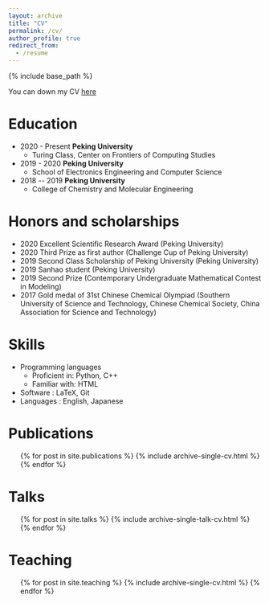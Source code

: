 ```yaml
---
layout: archive
title: "CV"
permalink: /cv/
author_profile: true
redirect_from:
  - /resume
---
```


{% include base_path %}

You can down my CV [here](/files/CV_of_Zhuming_Shi.pdf)

Education
======
* 2020 - Present **Peking University** 
  * Turing Class, Center on Frontiers of Computing Studies
* 2019 - 2020 **Peking University** 
  * School of Electronics Engineering and Computer Science
* 2018 -- 2019 **Peking University** 
  * College of Chemistry and Molecular Engineering

Honors and scholarships
======
* 2020 Excellent Scientific Research Award (Peking University)
* 2020 Third Prize as first author (Challenge Cup of Peking University)
* 2019 Second Class Scholarship of Peking University (Peking University)
* 2019 Sanhao student (Peking University)
* 2019 Second Prize (Contemporary Undergraduate Mathematical Contest in Modeling)
* 2017 Gold medal of 31st Chinese Chemical Olympiad (Southern University of Science and Technology, Chinese Chemical Society, China Association for Science and Technology)

<!-- 
Work experience
======
* Summer 2015: Research Assistant
  * Github University
  * Duties included: Tagging issues
  * Supervisor: Professor Git

* Fall 2015: Research Assistant
  * Github University
  * Duties included: Merging pull requests
  * Supervisor: Professor Hub -->
  
Skills
======
* Programming languages
  * Proficient in: Python, C++
  * Familiar with: HTML
* Software : LaTeX, Git
* Languages : English, Japanese

Publications
======
  <ul>{% for post in site.publications %}
    {% include archive-single-cv.html %}
  {% endfor %}</ul>
  
Talks
======
  <ul>{% for post in site.talks %}
    {% include archive-single-talk-cv.html %}
  {% endfor %}</ul>
  
Teaching
======
  <ul>{% for post in site.teaching %}
    {% include archive-single-cv.html %}
  {% endfor %}</ul>
  
<!-- Service and leadership
======
* Currently signed in to 43 different slack teams -->
